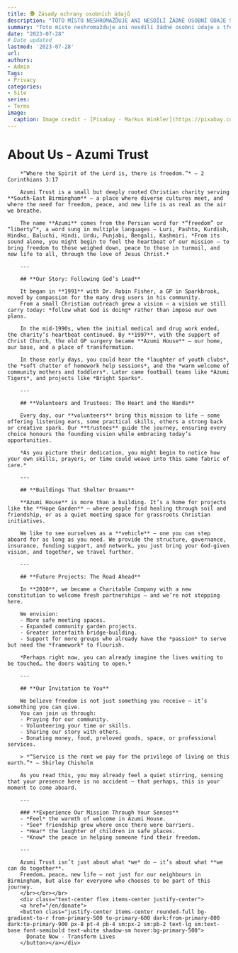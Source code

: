 ```yaml
---
title: 🕵️ Zásady ochrany osobních údajů
description: "TOTO MÍSTO NESHROMAŽĎUJE ANI NESDÍLÍ ŽÁDNÉ OSOBNÍ ÚDAJE S TŘETÍMI STRANAMI."
summary: "Toto místo neshromažďuje ani nesdílí žádné osobní údaje s třetími stranami."
date: "2023-07-28"
# Date updated
lastmod: '2023-07-28'
url: 
authors: 
- Admin
Tags: 
- Privacy
categories: 
- Site
series: 
- Terms
image:
  caption: Image credit - [Pixabay - Markus Winkler](https://pixabay.com/photos/privacy-policy-dsgvo-5243225/)
---
```

# **About Us - Azumi Trust** 
        
        *“Where the Spirit of the Lord is, there is freedom.”* — 2 Corinthians 3:17  

        Azumi Trust is a small but deeply rooted Christian charity serving **South-East Birmingham** — a place where diverse cultures meet, and where the need for freedom, peace, and new life is as real as the air we breathe.  

        The name **Azumi** comes from the Persian word for *“freedom” or “liberty”*, a word sung in multiple languages — Luri, Pashto, Kurdish, Hindko, Baluchi, Hindi, Urdu, Punjabi, Bengali, Kashmiri. *From its sound alone, you might begin to feel the heartbeat of our mission — to bring freedom to those weighed down, peace to those in turmoil, and new life to all, through the love of Jesus Christ.*        

        ---

        ## **Our Story: Following God’s Lead**
        
        It began in **1991** with Dr. Robin Fisher, a GP in Sparkbrook, moved by compassion for the many drug users in his community.  
        From a small Christian outreach grew a vision — a vision we still carry today: *follow what God is doing* rather than impose our own plans.  
        
        In the mid-1990s, when the initial medical and drug work ended, the charity’s heartbeat continued. By **1997**, with the support of Christ Church, the old GP surgery became **Azumi House** — our home, our base, and a place of transformation.
        
        In those early days, you could hear the *laughter of youth clubs*, the *soft chatter of homework help sessions*, and the *warm welcome of community mothers and toddlers*. Later came football teams like *Azumi Tigers*, and projects like *Bright Sparks*.  
        
        ---
        
        ## **Volunteers and Trustees: The Heart and the Hands**
        
        Every day, our **volunteers** bring this mission to life — some offering listening ears, some practical skills, others a strong back or creative spark. Our **trustees** guide the journey, ensuring every choice honours the founding vision while embracing today’s opportunities.
        
        *As you picture their dedication, you might begin to notice how your own skills, prayers, or time could weave into this same fabric of care.*
        
        ---
        
        ## **Buildings That Shelter Dreams**
        
        **Azumi House** is more than a building. It’s a home for projects like the **Hope Garden** — where people find healing through soil and friendship, or as a quiet meeting space for grassroots Christian initiatives.  
        
        We like to see ourselves as a **vehicle** — one you can step aboard for as long as you need. We provide the structure, governance, insurance, funding support, and network… you just bring your God-given vision, and together, we travel further.
        
        ---
        
        ## **Future Projects: The Road Ahead**
        
        In **2010**, we became a Charitable Company with a new constitution to welcome fresh partnerships — and we’re not stopping here.  
        
        We envision:
        - More safe meeting spaces.
        - Expanded community garden projects.  
        - Greater interfaith bridge-building.  
        - Support for more groups who already have the *passion* to serve but need the *framework* to flourish.  
        
        *Perhaps right now, you can already imagine the lives waiting to be touched… the doors waiting to open.*
        
        ---
        
        ## **Our Invitation to You**
        
        We believe freedom is not just something you receive — it’s something you can give.  
        You can join us through:  
        - Praying for our community.  
        - Volunteering your time or skills.  
        - Sharing our story with others.  
        - Donating money, food, preloved goods, space, or professional services.  
        
        > *“Service is the rent we pay for the privilege of living on this earth.”* – Shirley Chisholm
        
        As you read this, you may already feel a quiet stirring, sensing that your presence here is no accident — that perhaps, this is your moment to come aboard.
        
        ---
        
        ### **Experience Our Mission Through Your Senses**
        - *Feel* the warmth of welcome in Azumi House.  
        - *See* friendship grow where once there were barriers.  
        - *Hear* the laughter of children in safe places.  
        - *Know* the peace in helping someone find their freedom.
        
        ---
        
        Azumi Trust isn’t just about what *we* do — it’s about what **we can do together**.  
        Freedom… peace… new life — not just for our neighbours in Birmingham, but also for everyone who chooses to be part of this journey.
        </br></br></br>
        <div class="text-center flex items-center justify-center">
        <a href="/en/donate">
        <button class="justify-center items-center rounded-full bg-gradient-to-r from-primary-500 to-primary-600 dark:from-primary-800 dark:to-primary-900 px-8 pt-4 pb-4 sm:px-2 sm:pb-2 text-lg sm:text-base font-semibold text-white shadow-sm hover:bg-primary-500">
          Donate Now - Transform Lives
        </button></a></div>
